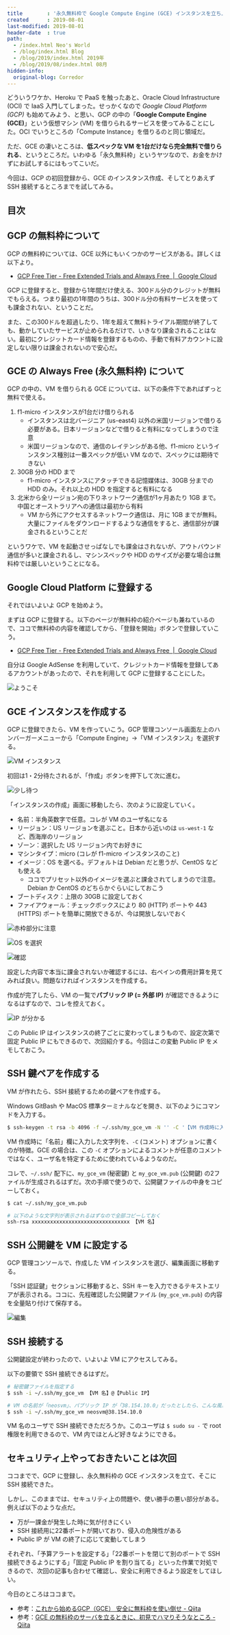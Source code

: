 ```yaml
---
title        : '永久無料枠で Google Compute Engine (GCE) インスタンスを立ち上げる : その1'
created      : 2019-08-01
last-modified: 2019-08-01
header-date  : true
path:
  - /index.html Neo's World
  - /blog/index.html Blog
  - /blog/2019/index.html 2019年
  - /blog/2019/08/index.html 08月
hidden-info:
  original-blog: Corredor
---
```


どういうワケか、Heroku で PaaS を触ったあと、Oracle Cloud Infrastructure (OCI) で IaaS 入門してしまった。せっかくなので *Google Cloud Platform (GCP)* も始めてみよう、と思い、GCP の中の「**Google Compute Engine (GCE)**」という仮想マシン (VM) を借りられるサービスを使ってみることにした。OCI でいうところの「Compute Instance」を借りるのと同じ領域だ。

ただ、GCE の凄いところは、**低スペックな VM を1台だけなら完全無料で借りられる**、というところだ。いわゆる「永久無料枠」というヤツなので、お金をかけずにお試しするにはもってこいだ。

今回は、GCP の初回登録から、GCE のインスタンス作成、そしてとりあえず SSH 接続するところまでを試してみる。

## 目次

## GCP の無料枠について

GCP の無料枠については、GCE 以外にもいくつかのサービスがある。詳しくは以下より。

- [GCP Free Tier - Free Extended Trials and Always Free  |  Google Cloud](https://cloud.google.com/free/)

GCP に登録すると、登録から1年間だけ使える、300ドル分のクレジットが無料でもらえる。つまり最初の1年間のうちは、300ドル分の有料サービスを使っても課金されない、ということだ。

また、この300ドルを超過したり、1年を超えて無料トライアル期間が終了しても、動かしていたサービスが止められるだけで、いきなり課金されることはない。最初にクレジットカード情報を登録するものの、手動で有料アカウントに設定しない限りは課金されないので安心だ。

## GCE の Always Free (永久無料枠) について

GCP の中の、VM を借りられる GCE については、以下の条件下であればずっと無料で使える。

1. f1-micro インスタンスが1台だけ借りられる
    - インスタンスは北バージニア (us-east4) 以外の米国リージョンで借りる必要がある。日本リージョンなどで借りると有料になってしまうので注意
    - 米国リージョンなので、通信のレイテンシがある他、f1-micro というインスタンス種別は一番スペックが低い VM なので、スペックには期待できない
2. 30GB 分の HDD まで
    - f1-micro インスタンスにアタッチできる記憶媒体は、30GB 分までの HDD のみ。それ以上の HDD を指定すると有料になる
3. 北米から全リージョン宛の下りネットワーク通信が1ヶ月あたり 1GB まで。中国とオーストラリアへの通信は最初から有料
    - VM から外にアクセスするネットワーク通信は、月に 1GB までが無料。大量にファイルをダウンロードするような通信をすると、通信部分が課金されるということだ

というワケで、VM を起動させっぱなしでも課金はされないが、アウトバウンド通信が多いと課金されるし、マシンスペックや HDD のサイズが必要な場合は無料枠では厳しいということになる。

## Google Cloud Platform に登録する

それではいよいよ GCP を始めよう。

まずは GCP に登録する。以下のページが無料枠の紹介ページも兼ねているので、ココで無料枠の内容を確認してから、「登録を開始」ボタンで登録していこう。

- [GCP Free Tier - Free Extended Trials and Always Free  |  Google Cloud](https://cloud.google.com/free/)

自分は Google AdSense を利用していて、クレジットカード情報を登録してあるアカウントがあったので、それを利用して GCP に登録することにした。

![ようこそ](01-01-07.png)

## GCE インスタンスを作成する

GCP に登録できたら、VM を作っていこう。GCP 管理コンソール画面左上のハンバーガーメニューから「Compute Engine」→「VM インスタンス」を選択する。

![VM インスタンス](01-01-05.png)

初回は1・2分待たされるが、「作成」ボタンを押下して次に進む。

![少し待つ](01-01-04.png)

「インスタンスの作成」画面に移動したら、次のように設定していく。

- 名前：半角英数字で任意。コレが VM のユーザ名になる
- リージョン：US リージョンを選ぶこと。日本から近いのは `us-west-1` など、西海岸のリージョン
- ゾーン：選択した US リージョン内でお好きに
- マシンタイプ：micro (コレが f1-micro インスタンスのこと)
- イメージ：OS を選べる。デフォルトは Debian だと思うが、CentOS なども使える
  - ココでプリセット以外のイメージを選ぶと課金されてしまうので注意。Debian か CentOS のどちらかぐらいにしておこう
- ブートディスク：上限の 30GB に設定しておく
- ファイアウォール：チェックボックスにより 80 (HTTP) ポートや 443 (HTTPS) ポートを簡単に開放できるが、今は開放しないでおく

![赤枠部分に注意](01-01-03.png)

![OS を選択](01-01-02.png)

![確認](01-01-01.png)

設定した内容で本当に課金されないか確認するには、右ペインの費用計算を見てみれば良い。問題なければインスタンスを作成する。

作成が完了したら、VM の一覧で**パブリック IP (= 外部 IP)** が確認できるようになるはずなので、コレを控えておく。

![IP が分かる](01-01-06.png)

この Public IP はインスタンスの終了ごとに変わってしまうもので、設定次第で固定 Public IP にもできるので、次回紹介する。今回はこの変動 Public IP をメモしておこう。

## SSH 鍵ペアを作成する

VM が作れたら、SSH 接続するための鍵ペアを作成する。

Windows GitBash や MacOS 標準ターミナルなどを開き、以下のようにコマンドを入力する。

```bash
$ ssh-keygen -t rsa -b 4096 -f ~/.ssh/my_gce_vm -N '' -C '【VM 作成時に入力した「名前」】'
```

VM 作成時に「名前」欄に入力した文字列を、`-C` (コメント) オプションに書くのが特徴。GCE の場合は、この `-C` オプションによるコメントが任意のコメントではなく、ユーザ名を特定するために使われているようなのだ。

コレで、`~/.ssh/` 配下に、`my_gce_vm` (秘密鍵) と `my_gce_vm.pub` (公開鍵) の2ファイルが生成されるはずだ。次の手順で使うので、公開鍵ファイルの中身をコピーしておく。

```bash
$ cat ~/.ssh/my_gce_vm.pub

# 以下のような文字列が表示されるはずなので全部コピーしておく
ssh-rsa xxxxxxxxxxxxxxxxxxxxxxxxxxxxxxxx 【VM 名】
```

## SSH 公開鍵を VM に設定する

GCP 管理コンソールで、作成した VM インスタンスを選び、編集画面に移動する。

「SSH 認証鍵」セクションに移動すると、SSH キーを入力できるテキストエリアが表示される。ココに、先程確認した公開鍵ファイル (`my_gce_vm.pub`) の内容を全量貼り付けて保存する。

![編集](01-01-08.png)

## SSH 接続する

公開鍵設定が終わったので、いよいよ VM にアクセスしてみる。

以下の要領で SSH 接続できるはずだ。

```bash
# 秘密鍵ファイルを指定する
$ ssh -i ~/.ssh/my_gce_vm 【VM 名】@【Public IP】

# VM の名前が「neosvm」、パブリック IP が「38.154.10.0」だったとしたら、こんな風になる
$ ssh -i ~/.ssh/my_gce_vm neosvm@38.154.10.0
```

VM 名のユーザで SSH 接続できただろうか。このユーザは `$ sudo su -` で root 権限を利用できるので、VM 内でほとんど好きなようにできる。

## セキュリティ上やっておきたいことは次回

ココまでで、GCP に登録し、永久無料枠の GCE インスタンスを立て、そこに SSH 接続できた。

しかし、このままでは、セキュリティ上の問題や、使い勝手の悪い部分がある。例えば以下のような点だ。

- 万が一課金が発生した時に気が付きにくい
- SSH 接続用に22番ポートが開いており、侵入の危険性がある
- Public IP が VM の終了に応じて変動してしまう

それぞれ、「予算アラートを設定する」「22番ポートを閉じて別のポートで SSH 接続できるようにする」「固定 Public IP を割り当てる」といった作業で対処できるので、次回の記事も合わせて確認し、安全に利用できるよう設定をしてほしい。

今日のところはココまで。

- 参考：[これから始めるGCP（GCE） 安全に無料枠を使い倒せ - Qiita](https://qiita.com/Brutus/items/22dfd31a681b67837a74)
- 参考：[GCE の無料枠のサーバを立るときに、初見でハマりそうなところ - Qiita](https://qiita.com/ndxbn/items/7ef0a96e409a5b5837bd)

